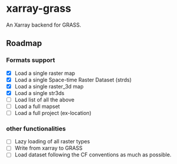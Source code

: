 # xarray-grass

An Xarray backend for GRASS.

## Roadmap

### Formats support

- [x] Load a single raster map
- [x] Load a single Space-time Raster Dataset (strds)
- [x] Load a single raster_3d map
- [x] Load a single str3ds
- [ ] Load list of all the above
- [ ] Load a full mapset
- [ ] Load a full project (ex-location)

### other functionalities

- [ ] Lazy loading of all raster types
- [ ] Write from xarray to GRASS
- [ ] Load dataset following the CF conventions as much as possible.

